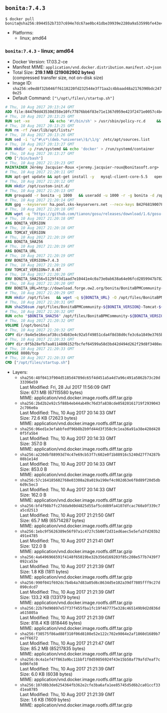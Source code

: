 ## `bonita:7.4.3`

```console
$ docker pull bonita@sha256:8944552b7337c694e7dc67ae0bc41dbe39939e2280a9a53599bfe43e44f9efee
```

-	Platforms:
	-	linux; amd64

### `bonita:7.4.3` - linux; amd64

-	Docker Version: 17.03.2-ce
-	Manifest MIME: `application/vnd.docker.distribution.manifest.v2+json`
-	Total Size: **219.1 MB (219082902 bytes)**  
	(compressed transfer size, not on-disk size)
-	Image ID: `sha256:e9ed8f32b046ff6110220fd232544e3f71aa2c4bbaad48a2176390bdc2470e25`
-	Default Command: `["\/opt\/files\/startup.sh"]`

```dockerfile
# Thu, 10 Aug 2017 20:13:24 GMT
ADD file:84479dd43530d358e10fc77876bb6f83e71e1367d959e423f2471e0057c4b424 in / 
# Thu, 10 Aug 2017 20:13:25 GMT
RUN set -xe 		&& echo '#!/bin/sh' > /usr/sbin/policy-rc.d 	&& echo 'exit 101' >> /usr/sbin/policy-rc.d 	&& chmod +x /usr/sbin/policy-rc.d 		&& dpkg-divert --local --rename --add /sbin/initctl 	&& cp -a /usr/sbin/policy-rc.d /sbin/initctl 	&& sed -i 's/^exit.*/exit 0/' /sbin/initctl 		&& echo 'force-unsafe-io' > /etc/dpkg/dpkg.cfg.d/docker-apt-speedup 		&& echo 'DPkg::Post-Invoke { "rm -f /var/cache/apt/archives/*.deb /var/cache/apt/archives/partial/*.deb /var/cache/apt/*.bin || true"; };' > /etc/apt/apt.conf.d/docker-clean 	&& echo 'APT::Update::Post-Invoke { "rm -f /var/cache/apt/archives/*.deb /var/cache/apt/archives/partial/*.deb /var/cache/apt/*.bin || true"; };' >> /etc/apt/apt.conf.d/docker-clean 	&& echo 'Dir::Cache::pkgcache ""; Dir::Cache::srcpkgcache "";' >> /etc/apt/apt.conf.d/docker-clean 		&& echo 'Acquire::Languages "none";' > /etc/apt/apt.conf.d/docker-no-languages 		&& echo 'Acquire::GzipIndexes "true"; Acquire::CompressionTypes::Order:: "gz";' > /etc/apt/apt.conf.d/docker-gzip-indexes 		&& echo 'Apt::AutoRemove::SuggestsImportant "false";' > /etc/apt/apt.conf.d/docker-autoremove-suggests
# Thu, 10 Aug 2017 20:13:25 GMT
RUN rm -rf /var/lib/apt/lists/*
# Thu, 10 Aug 2017 20:13:26 GMT
RUN sed -i 's/^#\s*\(deb.*universe\)$/\1/g' /etc/apt/sources.list
# Thu, 10 Aug 2017 20:13:27 GMT
RUN mkdir -p /run/systemd && echo 'docker' > /run/systemd/container
# Thu, 10 Aug 2017 20:13:27 GMT
CMD ["/bin/bash"]
# Thu, 10 Aug 2017 21:19:23 GMT
MAINTAINER Jérémy Jacquier-Roux <jeremy.jacquier-roux@bonitasoft.org>
# Thu, 10 Aug 2017 21:20:11 GMT
RUN apt-get update && apt-get install -y   mysql-client-core-5.5   openjdk-7-jre-headless   postgresql-client   unzip   wget   zip   && rm -rf /var/lib/apt/lists/*
# Thu, 10 Aug 2017 21:20:12 GMT
RUN mkdir /opt/custom-init.d/
# Thu, 10 Aug 2017 21:20:13 GMT
RUN groupadd -r bonita -g 1000   && useradd -u 1000 -r -g bonita -d /opt/bonita/ -s /sbin/nologin -c "Bonita User" bonita
# Thu, 10 Aug 2017 21:20:14 GMT
RUN gpg --keyserver ha.pool.sks-keyservers.net --recv-keys B42F6819007F00F88E364FD4036A9C25BF357DD4
# Thu, 10 Aug 2017 21:20:18 GMT
RUN wget -q "https://github.com/tianon/gosu/releases/download/1.6/gosu-$(dpkg --print-architecture)" -O /usr/local/bin/gosu   && wget -q "https://github.com/tianon/gosu/releases/download/1.6/gosu-$(dpkg --print-architecture).asc" -O /usr/local/bin/gosu.asc   && gpg --verify /usr/local/bin/gosu.asc   && rm /usr/local/bin/gosu.asc   && chmod +x /usr/local/bin/gosu
# Thu, 10 Aug 2017 21:20:18 GMT
ARG BONITA_VERSION
# Thu, 10 Aug 2017 21:20:18 GMT
ARG TOMCAT_VERSION
# Thu, 10 Aug 2017 21:20:19 GMT
ARG BONITA_SHA256
# Thu, 10 Aug 2017 21:20:19 GMT
ARG BONITA_URL
# Thu, 10 Aug 2017 21:20:19 GMT
ENV BONITA_VERSION=7.4.3
# Thu, 10 Aug 2017 21:20:19 GMT
ENV TOMCAT_VERSION=7.0.67
# Thu, 10 Aug 2017 21:20:20 GMT
ENV BONITA_SHA256=5129f43d1aad7e10441e4c0a73e0ab638a64e06fcd2859947b782e08fe9b6bab
# Thu, 10 Aug 2017 21:20:20 GMT
ENV BONITA_URL=http://download.forge.ow2.org/bonita/BonitaBPMCommunity-7.4.3-Tomcat-7.0.67.zip
# Thu, 10 Aug 2017 21:20:29 GMT
RUN mkdir /opt/files   && wget -q ${BONITA_URL} -O /opt/files/BonitaBPMCommunity-${BONITA_VERSION}-Tomcat-${TOMCAT_VERSION}.zip
# Thu, 10 Aug 2017 21:20:31 GMT
RUN sha256sum /opt/files/BonitaBPMCommunity-${BONITA_VERSION}-Tomcat-${TOMCAT_VERSION}.zip
# Thu, 10 Aug 2017 21:20:32 GMT
RUN echo "$BONITA_SHA256" /opt/files/BonitaBPMCommunity-${BONITA_VERSION}-Tomcat-${TOMCAT_VERSION}.zip | sha256sum -c -
# Thu, 10 Aug 2017 21:20:32 GMT
VOLUME [/opt/bonita]
# Thu, 10 Aug 2017 21:20:32 GMT
COPY dir:9a4e5e16ecaf38cc54b83e4c92a5f49851cda4f8d38d0cfe3c6a1849e3765b28 in /opt/files 
# Thu, 10 Aug 2017 21:20:33 GMT
COPY dir:0f5b28efb7aa0114806152fbcfef64599a58d3bd42d494d262f29d8f3408ea15 in /opt/templates 
# Thu, 10 Aug 2017 21:20:33 GMT
EXPOSE 8080/tcp
# Thu, 10 Aug 2017 21:20:33 GMT
CMD ["/opt/files/startup.sh"]
```

-	Layers:
	-	`sha256:48f0413f904d5185d4789dc65f4d451a5a4d7a96c491a5862b73c20d33396e59`  
		Last Modified: Fri, 28 Jul 2017 11:56:09 GMT  
		Size: 67.1 MB (67115580 bytes)  
		MIME: application/vnd.docker.image.rootfs.diff.tar.gzip
	-	`sha256:2bd2b2e92c5f88b4eb44ab49c76d3fa838cde05820161719f29390432c706e0a`  
		Last Modified: Thu, 10 Aug 2017 20:14:33 GMT  
		Size: 72.6 KB (72623 bytes)  
		MIME: application/vnd.docker.image.rootfs.diff.tar.gzip
	-	`sha256:06ed1e3efabbfedf96b8b2b9fd44d3f358c9c1ea36a91a38e428d4280f5fa5b4`  
		Last Modified: Thu, 10 Aug 2017 20:14:33 GMT  
		Size: 357.0 B  
		MIME: application/vnd.docker.image.rootfs.diff.tar.gzip
	-	`sha256:a220dbf88993d74c47e69cb53f7c602e0f1b88916c5240d27f74287b08b1e14d`  
		Last Modified: Thu, 10 Aug 2017 20:14:33 GMT  
		Size: 853.0 B  
		MIME: application/vnd.docker.image.rootfs.diff.tar.gzip
	-	`sha256:57c164185602768e03308a28a019a190ef4c082d63e6f8d89f20d5db6d9c5ec3`  
		Last Modified: Thu, 10 Aug 2017 20:14:33 GMT  
		Size: 162.0 B  
		MIME: application/vnd.docker.image.rootfs.diff.tar.gzip
	-	`sha256:bf4f98b7fc27dda9d0d4825d55af5cdd89fa4107dfcac760a9f339c7a5cd2513`  
		Last Modified: Thu, 10 Aug 2017 21:21:50 GMT  
		Size: 65.7 MB (65714287 bytes)  
		MIME: application/vnd.docker.image.rootfs.diff.tar.gzip
	-	`sha256:1ebc9f5626389e56f97a1c4727c5b06f2d31ed6aec5e5efa3fd203b2491e4785`  
		Last Modified: Thu, 10 Aug 2017 21:21:41 GMT  
		Size: 122.0 B  
		MIME: application/vnd.docker.image.rootfs.diff.tar.gzip
	-	`sha256:4a6496966591f4148f65819be32b356d169203f85c208e577b7439f7092ca53e`  
		Last Modified: Thu, 10 Aug 2017 21:21:39 GMT  
		Size: 1.8 KB (1811 bytes)  
		MIME: application/vnd.docker.image.rootfs.diff.tar.gzip
	-	`sha256:990f041f692dc7b4b4a7d83a05d6c8634d5e102a39df7805fff9c27d090cdcd7`  
		Last Modified: Thu, 10 Aug 2017 21:21:39 GMT  
		Size: 133.2 KB (133179 bytes)  
		MIME: application/vnd.docker.image.rootfs.diff.tar.gzip
	-	`sha256:22b79d90897e57f37f455fba1fc19f467775e328c465149b9d2d836da615805a`  
		Last Modified: Thu, 10 Aug 2017 21:21:39 GMT  
		Size: 818.4 KB (818446 bytes)  
		MIME: application/vnd.docker.image.rootfs.diff.tar.gzip
	-	`sha256:f30575f86ad88f310f06d8108e52e122c702e9864e2af1860d1689b7ee7f6672`  
		Last Modified: Thu, 10 Aug 2017 21:21:47 GMT  
		Size: 85.2 MB (85217835 bytes)  
		MIME: application/vnd.docker.image.rootfs.diff.tar.gzip
	-	`sha256:0c4a1ef47f863a9bc11bbf1f0d59856924f43e15b58af79afd7eaf7cbd06fe38`  
		Last Modified: Thu, 10 Aug 2017 21:21:39 GMT  
		Size: 6.0 KB (6038 bytes)  
		MIME: application/vnd.docker.image.rootfs.diff.tar.gzip
	-	`sha256:107d8b3de6254364fb362e2cfe3ba6afa1ee85745d5d6b2ca01ccf33d1ea8785`  
		Last Modified: Thu, 10 Aug 2017 21:21:39 GMT  
		Size: 1.6 KB (1609 bytes)  
		MIME: application/vnd.docker.image.rootfs.diff.tar.gzip
